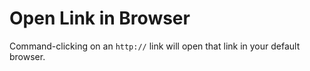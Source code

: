 Open Link in Browser
====================

Command-clicking on an `http://` link will open that link in your default browser.
